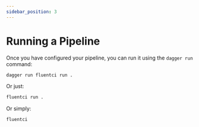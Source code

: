 ```yaml
---
sidebar_position: 3
---
```


# Running a Pipeline

Once you have configured your pipeline, you can run it using the `dagger run` command:

```bash
dagger run fluentci run .
```

Or just:

```bash
fluentci run .
```

Or simply:

```bash
fluentci
```
